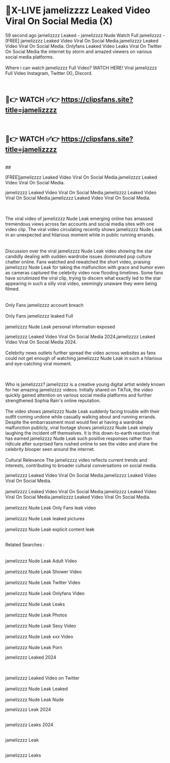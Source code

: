 # 🔴X-LIVE jamelizzzz Leaked Video Viral On Social Media (X)<br>


59 second ago jamelizzzz Leaked  - jamelizzzz Nude  Watch Full jamelizzzz - [FREE] jamelizzzz Leaked Video Viral On Social Media.jamelizzzz Leaked Video Viral On Social Media.   Onlyfans Leaked Video Leaks Viral On Twitter On Social Media the internet by storm and amazed viewers on various social media platforms. <br><br>
Where i can watch jamelizzzz Full Video? WATCH HERE! Viral jamelizzzz Full Video Instagram, Twitter (X), Discord. <br>


 <br>

##  🔴👉 WATCH ✅👉  <a href="https://clipsfans.site?title=jamelizzzz&ref=git">https://clipsfans.site?title=jamelizzzz</a> <br>
  <br>

##  🔴👉 WATCH ✅👉  <a href="https://clipsfans.site?title=jamelizzzz&ref=git">https://clipsfans.site?title=jamelizzzz</a> <br>
  <br>
  ##



[FREE]jamelizzzz Leaked Video Viral On Social Media.jamelizzzz Leaked Video Viral On Social Media. <br>

jamelizzzz Leaked Video Viral On Social Media.jamelizzzz Leaked Video Viral On Social Media.jamelizzzz Leaked Video Viral On Social Media. <br>


  <br>

  <br>
The viral video of jamelizzzz Nude Leak emerging online has amassed tremendous views across fan accounts and social media sites with one video clip. The viral video circulating recently shows jamelizzzz Nude Leak in an unexpected and hilarious moment while in public running errands.<br>
<br>


<br>
Discussion over the viral jamelizzzz Nude Leak video showing the star candidly dealing with sudden wardrobe issues dominated pop culture chatter online. Fans watched and rewatched the short video, praising jamelizzzz Nude Leak for taking the malfunction with grace and humor even as cameras captured the celebrity video now flooding timelines. Some fans have scrutinized the viral clip, trying to discern what exactly led to the star appearing in such a silly viral video, seemingly unaware they were being filmed.<br>
<br>
<br> 
Only Fans jamelizzzz account breach<br>
<br>
Only Fans jamelizzzz leaked Full <br>
<br>
jamelizzzz Nude Leak personal information exposed<br>

jamelizzzz Leaked Video Viral On Social Media 2024.jamelizzzz Leaked Video Viral On Social Media 2024. <br>
<br>
Celebrity news outlets further spread the video across websites as fans could not get enough of watching jamelizzzz Nude Leak in such a hilarious and eye-catching viral moment.<br>
<br>

<br>
Who is jamelizzzz? jamelizzzz is a creative young digital artist widely known for her amazing jamelizzzz videos. Initially shared on TikTok, the video quickly gained attention on various social media platforms and further strengthened Sophia Rain's online reputation.<br>
<br>
The video shows jamelizzzz Nude Leak suddenly facing trouble with their outfit coming undone while casually walking about and running errands. Despite the embarrassment most would feel at having a wardrobe malfunction publicly, viral footage shows jamelizzzz Nude Leak simply laughing the incident off themselves. It is this down-to-earth reaction that has earned jamelizzzz Nude Leak such positive responses rather than ridicule after surprised fans rushed online to see the video and share the celebrity blooper seen around the internet.<br>
<br>
Cultural Relevance The jamelizzzz video reflects current trends and interests, contributing to broader cultural conversations on social media.<br>

jamelizzzz Leaked Video Viral On Social Media.jamelizzzz Leaked Video Viral On Social Media.<br>
<br>
jamelizzzz Leaked Video Viral On Social Media.jamelizzzz Leaked Video Viral On Social Media.jamelizzzz Leaked Video Viral On Social Media.<br>
<br>
jamelizzzz Nude Leak Only Fans leak video<br>
<br>
jamelizzzz Nude Leak leaked pictures<br>
<br>
jamelizzzz Nude Leak explicit content leak<br>


<br>
Related Searches :<br>
<br>

<br>
jamelizzzz Nude Leak Adult Video<br>
<br>
jamelizzzz Nude Leak Shower Video<br>
<br>
jamelizzzz Nude Leak Twitter Video<br>
<br>
jamelizzzz Nude Leak Onlyfans Video<br>
<br>
jamelizzzz Nude Leak Leaks<br>
<br>
jamelizzzz Nude Leak Photos<br>

<br>
jamelizzzz Nude Leak Sexy Video<br>
<br>
jamelizzzz Nude Leak xxx Video<br>
<br>
jamelizzzz Nude Leak Porn<br>

jamelizzzz  Leaked 2024 <br> <br>
<br>

jamelizzzz Leaked Video on Twitter <br>
<br>
jamelizzzz Nude Leak Leaked<br>
<br>
jamelizzzz Nude Leak Nude<br>


jamelizzzz  Leak 2024 <br> <br>



jamelizzzz  Leaks 2024 <br> <br>



 
jamelizzzz  Leak<br> <br>



jamelizzzz  Leaks<br> <br>





</p>




 



</p>










